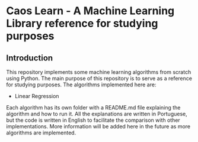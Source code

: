 # Caos Learn - A Machine Learning Library reference for studying purposes

## Introduction

This repository implements some machine learning algorithms from scratch using Python. The main purpose of this repository is to serve as a reference for studying purposes. The algorithms implemented here are:

- Linear Regression

Each algorithm has its own folder with a README.md file explaining the algorithm and how to run it. All the explanations are written in Portuguese, but the code is written in English to facilitate the comparison with other implementations.
More information will be added here in the future as more algorithms are implemented.